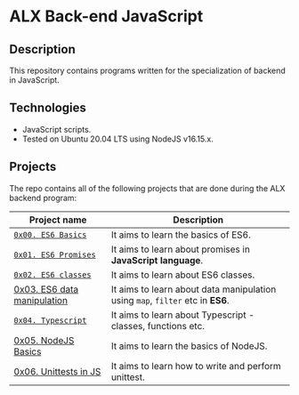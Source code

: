 # ALX Back-end JavaScript

## Description
This repository contains programs written for the specialization of backend in JavaScript.

## Technologies
* JavaScript scripts.
* Tested on Ubuntu 20.04 LTS using NodeJS v16.15.x.

## Projects
The repo contains all of the following projects that are done during the ALX backend program:

| Project name | Description |
| ------------ | ----------- |
| [`0x00. ES6 Basics`](./0x00-ES6_basic) | It aims to learn the basics of ES6.|
| [`0x01. ES6 Promises`](./0x01-ES6_promise) | It aims to learn about promises in **JavaScript language**.|
| [`0x02. ES6 classes`](./0x02-ES6_classes) | It aims to learn about ES6 classes.|
| [0x03. ES6 data manipulation](./0x03-ES6_data_manipulation/) | It aims to learn about data manipulation using `map`, `filter` etc in **ES6**.|
| [`0x04. Typescript`](./0x04-TypeScript) | It aims to learn about Typescript - classes, functions etc.|
| [0x05. NodeJS Basics](./0x05-Node_JS_basic/) | It aims to learn the basics of NodeJS.|
| [0x06. Unittests in JS](./0x06-unittests_in_js/)| It aims to learn how to write and perform unittest.|
